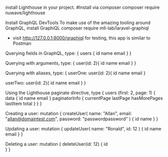 install Lighthouse in your project.
#Install via composer
composer require nuwave/lighthouse


Install GraphQL DevTools
To make use of the amazing tooling around GraphQL, install GraphiQL
composer require mll-lab/laravel-graphiql
- visit http://127.0.0.1:8000/graphiql for testing, this app is similar to Postman


Querying fields in GraphQL, type:
{
    users {
        id
        name
        email
    }
}

Querying with arguments, type:
{
  user(id: 2){
    id
    name
    email
  }
}

Querying with aliases, type:
{
  userOne: user(id: 2){
    id
    name
    email
  }

  userTwo: user(id: 2){
    id
    name
    email
  }
}

Using the Lighthouse paginate directive, type
{
    users (first: 2, page: 1) {
        data 
        {
            id
            name
            email
        }
        paginatorInfo {
            currentPage
            lastPage
            hasMorePages
            lastItem
            total
        }
    }
}

Creating a user:
mutation {
    createUser(
        name: "Allan",
        email: "allan@domaintest.com",
        password: "passwordpassword"
    )
    {
        id
        name
    }
}

Updating a user:
mutation {
    updateUser(
        name: "Ronald",
        id: 12
    )
    {
        id
        name
        email
    }
}

Deleting a user:
mutation {
    deleteUser(id: 12)
    {
        id        
    }
}